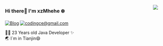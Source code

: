 <!--
**xzMhehe/xzMhehe** is a ✨ _special_ ✨ repository because its `README.md` (this file) appears on your GitHub profile.

Here are some ideas to get you started:

- 🔭 I’m currently working on ...
- 🌱 I’m currently learning ...
- 👯 I’m looking to collaborate on ...
- 🤔 I’m looking for help with ...
- 💬 Ask me about ...
- 📫 How to reach me: ...
- 😄 Pronouns: ...
- ⚡ Fun fact: ...
-->

<a href="https://github.com/xzMhehe"><img align='right' src="https://github-readme-stats.vercel.app/api?username=xzMhehe&show_icons=true"></a>

### Hi there👋 I'm xzMhehe :snowflake:

[![Blog](http://image.codingce.com.cn/blog/20200819/102828838.svg)](https://i.codingce.com.cn/)
[![codingce@gmail.com](http://image.codingce.com.cn/blog/20200819/104221397.svg)](mailto:codingce@gmail.com)

<!--
[![Photos](https://img.shields.io/badge/%20Photography-%20-blue?logo=pivotal-tracker)](https://photo.winterchen.com)
[![Folio](https://img.shields.io/badge/Folio-%20-orange?logo=fandango)](https://folio.winterchen.com)
-->
  
 👨‍💻 23 Years old Java Developer  ✨                           
 :earth_asia: I`m in Tianjin😄                                  
